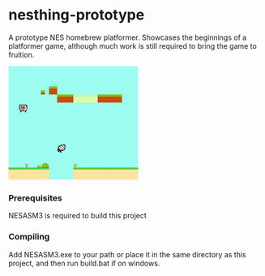 # nesthing-prototype
A prototype NES homebrew platformer.  Showcases the beginnings of a platformer game, although much work is still required to bring the game to fruition.

![Alt Text](https://raw.githubusercontent.com/Garydos/nesthing-prototype/master/img/nesthing.gif)

### Prerequisites
NESASM3 is required to build this project

### Compiling
Add NESASM3.exe to your path or place it in the same directory as this project, and then run build.bat if on windows.

